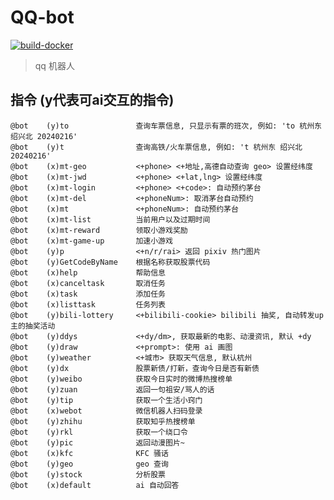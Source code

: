 
# QQ-bot

[![build-docker](https://github.com/Lick-Dog-Club/qq-bot/actions/workflows/build.yaml/badge.svg)](https://github.com/Lick-Dog-Club/qq-bot/actions/workflows/build.yaml)

> qq 机器人

## 指令 (y代表可ai交互的指令)

```text
@bot	(y)to           	查询车票信息, 只显示有票的班次, 例如: 'to 杭州东 绍兴北 20240216'
@bot	(y)t            	查询高铁/火车票信息, 例如: 't 杭州东 绍兴北 20240216'
@bot	(x)mt-geo       	<+phone> <+地址,高德自动查询 geo> 设置经纬度
@bot	(x)mt-jwd       	<+phone> <+lat,lng> 设置经纬度
@bot	(x)mt-login     	<+phone> <+code>: 自动预约茅台
@bot	(x)mt-del       	<+phoneNum>: 取消茅台自动预约
@bot	(x)mt           	<+phoneNum>: 自动预约茅台
@bot	(x)mt-list      	当前用户以及过期时间
@bot	(x)mt-reward    	领取小游戏奖励
@bot	(x)mt-game-up   	加速小游戏
@bot	(y)p            	<+n/r/rai> 返回 pixiv 热门图片
@bot	(y)GetCodeByName	根据名称获取股票代码
@bot	(x)help         	帮助信息
@bot	(x)canceltask   	取消任务
@bot	(x)task         	添加任务
@bot	(x)listtask     	任务列表
@bot	(y)bili-lottery 	<+bilibili-cookie> bilibili 抽奖, 自动转发up主的抽奖活动
@bot	(y)ddys         	<+dy/dm>, 获取最新的电影、动漫资讯, 默认 +dy
@bot	(y)draw         	<+prompt>: 使用 ai 画图
@bot	(y)weather      	<+城市> 获取天气信息, 默认杭州
@bot	(y)dx           	股票新债/打新，查询今日是否有新债
@bot	(y)weibo        	获取今日实时的微博热搜榜单
@bot	(y)zuan         	返回一句祖安/骂人的话
@bot	(y)tip          	获取一个生活小窍门
@bot	(x)webot        	微信机器人扫码登录
@bot	(y)zhihu        	获取知乎热搜榜单
@bot	(y)rkl          	获取一个绕口令
@bot	(y)pic          	返回动漫图片~
@bot	(x)kfc          	KFC 骚话
@bot	(y)geo          	geo 查询
@bot	(y)stock        	分析股票
@bot	(x)default      	ai 自动回答
```